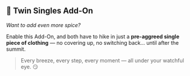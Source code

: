 ## 👙 Twin Singles Add-On

*Want to add even more spice?*

Enable this Add-On, and both have to hike in just a **pre-aggreed single piece of clothing** — no covering up, no switching back… until after the summit.

> Every breeze, every step, every moment — all under your watchful eye. 😏